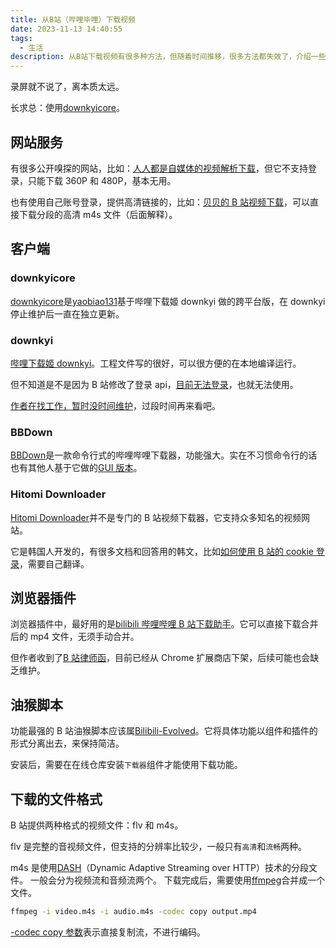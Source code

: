 ```yaml
---
title: 从B站（哔哩毕哩）下载视频
date: 2023-11-13 14:40:55
tags:
  - 生活
description: 从B站下载视频有很多种方法，但随着时间推移，很多方法都失效了，介绍一些比较稳定的。
---
```


录屏就不说了，离本质太远。

长求总：使用[downkyicore](https://github.com/yaobiao131/downkyicore)。

## 网站服务

有很多公开嗅探的网站，比如：[人人都是自媒体的视频解析下载](https://bili.iiilab.com/)，但它不支持登录，只能下载 360P 和 480P，基本无用。

也有使用自己账号登录，提供高清链接的，比如：[贝贝的 B 站视频下载](https://xbeibeix.com/api/bilibili/)，可以直接下载分段的高清 m4s 文件（后面解释）。

## 客户端

### **downkyicore**

[downkyicore](https://github.com/yaobiao131/downkyicore)是[yaobiao131](https://github.com/yaobiao131)基于哔哩下载姬 downkyi 做的跨平台版，在 downkyi 停止维护后一直在独立更新。

### downkyi

[哔哩下载姬 downkyi](https://github.com/leiurayer/downkyi)。工程文件写的很好，可以很方便的在本地编译运行。

但不知道是不是因为 B 站修改了登录 api，[目前无法登录](https://github.com/leiurayer/downkyi/issues/895)，也就无法使用。

[作者在找工作，暂时没时间维护](https://github.com/leiurayer/downkyi/issues/893)，过段时间再来看吧。

### BBDown

[BBDown](https://github.com/nilaoda/BBDown)是一款命令行式的哔哩哔哩下载器，功能强大。实在不习惯命令行的话也有其他人基于它做的[GUI 版本](https://github.com/1299172402/BBDown_GUI)。

### Hitomi Downloader

[Hitomi Downloader](https://github.com/KurtBestor/Hitomi-Downloader)并不是专门的 B 站视频下载器，它支持众多知名的视频网站。

它是韩国人开发的，有很多文档和回答用的韩文，比如[如何使用 B 站的 cookie 登录](https://github.com/KurtBestor/Hitomi-Downloader/issues/5383)，需要自己翻译。

## 浏览器插件

浏览器插件中，最好用的是[bilibili 哔哩哔哩 B 站下载助手](https://csser.top/)。它可以直接下载合并后的 mp4 文件，无须手动合并。

但作者收到了[B 站律师函](https://csser.top/bilibili/img/bilibili_lshh.jpg)，目前已经从 Chrome 扩展商店下架，后续可能也会缺乏维护。

## 油猴脚本

功能最强的 B 站油猴脚本应该属[Bilibili-Evolved](https://github.com/the1812/Bilibili-Evolved)。它将具体功能以组件和插件的形式分离出去，来保持简洁。

安装后，需要在在线仓库安装`下载器`组件才能使用下载功能。

## 下载的文件格式

B 站提供两种格式的视频文件：flv 和 m4s。

flv 是完整的音视频文件，但支持的分辨率比较少，一般只有`高清`和`流畅`两种。

m4s 是使用[DASH](https://zh.wikipedia.org/wiki/%E5%9F%BA%E4%BA%8EHTTP%E7%9A%84%E5%8A%A8%E6%80%81%E8%87%AA%E9%80%82%E5%BA%94%E6%B5%81)（Dynamic Adaptive Streaming over HTTP）技术的分段文件。
一般会分为视频流和音频流两个。
下载完成后，需要使用[ffmpeg](https://ffmpeg.org/)合并成一个文件。

```sh
ffmpeg -i video.m4s -i audio.m4s -codec copy output.mp4
```

[-codec copy 参数](https://ffmpeg.org/ffmpeg.html#Stream-specifiers-1)表示直接复制流，不进行编码。
